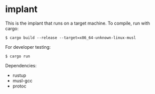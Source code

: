 # implant


This is the implant that runs on a target machine.
To compile, run with cargo:
```
$ cargo build --release --target=x86_64-unknown-linux-musl
```

For developer testing:
```
$ cargo run
```

Dependencies:
- rustup
- musl-gcc
- protoc